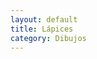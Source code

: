 ```yaml
---
layout: default
title: Lápices
category: Dibujos
---
```


        
<img src="http://josemdev.com/mirkopf/dibujos/14.jpg" class="inline-left" title="" alt="" /> <br />
<img src="http://josemdev.com/mirkopf/dibujos/IMG00018.jpg" class="inline-left" title="" alt="" />
 
